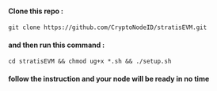 #### Clone this repo :
    git clone https://github.com/CryptoNodeID/stratisEVM.git
#### and then run this command : 
    cd stratisEVM && chmod ug+x *.sh && ./setup.sh
#### follow the instruction and your node will be ready in no time
